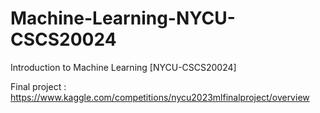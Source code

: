 # Machine-Learning-NYCU-CSCS20024
Introduction to Machine Learning [NYCU-CSCS20024]

Final project : https://www.kaggle.com/competitions/nycu2023mlfinalproject/overview
